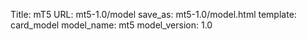 Title: mT5
URL: mt5-1.0/model
save_as: mt5-1.0/model.html
template: card_model
model_name: mt5
model_version: 1.0


